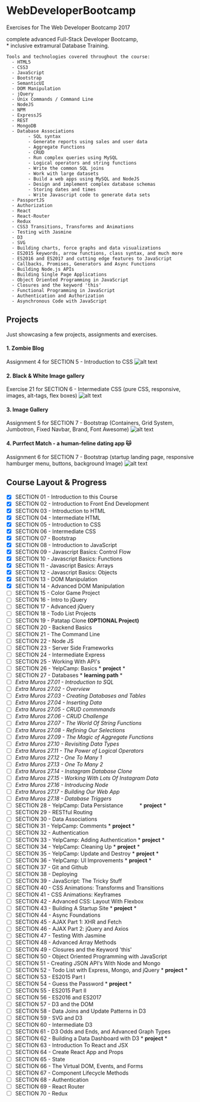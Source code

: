 # WebDeveloperBootcamp

Exercises for The Web Developer Bootcamp 2017

complete advanced Full-Stack Developer Bootcamp,  
       * inclusive extramural Database Training.

    Tools and technologies covered throughout the course:
      - HTML5
      - CSS3
      - JavaScript
      - Bootstrap
      - SemanticUI
      - DOM Manipulation
      - jQuery
      - Unix Commands / Command Line
      - NodeJS
      - NPM
      - ExpressJS
      - REST
      - MongoDB
      - Database Associations
            - SQL syntax
            - Generate reports using sales and user data
            - Aggregate Functions
            - CRUD
            - Run complex queries using MySQL
            - Logical operators and string functions
            - Write the common SQL joins
            - Work with large datasets
            - Build a web apps using MySQL and NodeJS
            - Design and implement complex database schemas
            - Storing dates and times
            - Write Javascript code to generate data sets
      - PassportJS
      - Authorization
      - React
      - React-Router
      - Redux
      - CSS3 Transitions, Transforms and Animations
      - Testing with Jasmine
      - D3
      - SVG
      - Building charts, force graphs and data visualizations
      - ES2015 keywords, arrow functions, class syntax, and much more
      - ES2016 and ES2017 and cutting edge features to JavaScript
      - Callbacks, Promises, Generators and Async Functions
      - Building Node.js APIs
      - Building Single Page Applications
      - Object Oriented Programming in JavaScript
      - Closures and the keyword 'this'
      - Functional Programming in JavaScript
      - Authentication and Authorization
      - Asynchronous Code with JavaScript
      

## Projects

Just showcasing a few projects, assignments and exercises.

#### 1.  Zombie Blog 
Assignment 4 for SECTION 5  -  Introduction to CSS
![alt text](https://i.imgur.com/tm3qqJY.png)


#### 2.  Black & White Image gallery
Exercise 21 for SECTION 6  -  Intermediate CSS (pure CSS, responsive, images, alt-tags, flex boxes)
![alt text](https://i.imgur.com/lC8rYkN.png)


#### 3.  Image Gallery
Assignment 5 for SECTION 7  -  Bootstrap (Containers, Grid System, Jumbotron, Fixed Navbar, Brand, Font Awesome)
![alt text](https://i.imgur.com/CDj2rxP.png)


#### 4.  Purrfect Match - a human-feline dating app :cat:
Assignment 6 for SECTION 7  -  Bootstrap (startup landing page, responsive hamburger menu, buttons, background Image)
![alt text](https://i.imgur.com/a6YcvAy.png)


## Course Layout & Progress

- [x] SECTION 01  -  Introduction to this Course
- [x] SECTION 02  -  Introduction to Front End Development
- [x] SECTION 03  -  Introduction to HTML
- [x] SECTION 04  -  Intermediate HTML
- [x] SECTION 05  -  Introduction to CSS
- [x] SECTION 06  -  Intermediate CSS
- [x] SECTION 07  -  Bootstrap
- [x] SECTION 08  -  Introduction to JavaScript
- [x] SECTION 09  -  Javascript Basics: Control Flow
- [x] SECTION 10  -  Javascript Basics: Functions
- [x] SECTION 11  -  Javascript Basics: Arrays
- [x] SECTION 12  -  Javascript Basics: Objects
- [x] SECTION 13  -  DOM Manipulation
- [x] SECTION 14  -  Advanced DOM Manipulation
- [ ] SECTION 15  -  Color Game Project
- [ ] SECTION 16  -  Intro to jQuery
- [ ] SECTION 17  -  Advanced jQuery
- [ ] SECTION 18  -  Todo List Projects
- [ ] SECTION 19  -  Patatap Clone                              __(OPTIONAL Project)__
- [ ] SECTION 20  -  Backend Basics
- [ ] SECTION 21  -  The Command Line
- [ ] SECTION 22  -  Node JS
- [ ] SECTION 23  -  Server Side Frameworks
- [ ] SECTION 24  -  Intermediate Express
- [ ] SECTION 25  -  Working With API's
- [ ] SECTION 26  -  YelpCamp: Basics                               * __project__ *
- [ ] SECTION 27  -  Databases                                      * __learning path__ * 
- [ ] *Extra Muros 27.01  -  Introduction to SQL*           
- [ ] *Extra Muros 27.02  -  Overview*
- [ ] *Extra Muros 27.03  -  Creating Databases and Tables*
- [ ] *Extra Muros 27.04  -  Inserting Data*
- [ ] *Extra Muros 27.05  -  CRUD commmands*
- [ ] *Extra Muros 27.06  -  CRUD Challenge*
- [ ] *Extra Muros 27.07  -  The World Of String Functions*
- [ ] *Extra Muros 27.08  -  Refining Our Selections*
- [ ] *Extra Muros 27.09  -  The Magic of Aggregate Functions*
- [ ] *Extra Muros 27.10  -  Revisiting Data Types*
- [ ] *Extra Muros 27.11  -  The Power of Logical Operators*
- [ ] *Extra Muros 27.12  -  One To Many 1*
- [ ] *Extra Muros 27.13  -  One To Many 2*
- [ ] *Extra Muros 27.14  -  Instagram Database Clone*
- [ ] *Extra Muros 27.15  -  Working With Lots Of Instagram Data*
- [ ] *Extra Muros 27.16  -  Introducing Node*
- [ ] *Extra Muros 27.17  -  Building Our Web App*
- [ ] *Extra Muros 27.18  -  Database Triggers*
- [ ] SECTION 28  -  YelpCamp: Data Persistance                     * __project__ *
- [ ] SECTION 29  -  RESTful Routing
- [ ] SECTION 30  -  Data Associations
- [ ] SECTION 31  -  YelpCamp: Comments                             * __project__ *
- [ ] SECTION 32  -  Authentication
- [ ] SECTION 33  -  YelpCamp: Adding Authentication                * __project__ *
- [ ] SECTION 34  -  YelpCamp: Cleaning Up                          * __project__ *
- [ ] SECTION 35  -  YelpCamp: Update and Destroy                   * __project__ *
- [ ] SECTION 36  -  YelpCamp: UI Improvements                      * __project__ *
- [ ] SECTION 37  -  Git and Github
- [ ] SECTION 38  -  Deploying
- [ ] SECTION 39  -  JavaScript: The Tricky Stuff
- [ ] SECTION 40  -  CSS Animations: Transforms and Transitions
- [ ] SECTION 41  -  CSS Animations: Keyframes
- [ ] SECTION 42  -  Advanced CSS: Layout With Flexbox
- [ ] SECTION 43  -  Building A Startup Site                        * __project__ *
- [ ] SECTION 44  -  Async Foundations
- [ ] SECTION 45  -  AJAX Part 1: XHR and Fetch
- [ ] SECTION 46  -  AJAX Part 2: jQuery and Axios
- [ ] SECTION 47  -  Testing With Jasmine
- [ ] SECTION 48  -  Advanced Array Methods
- [ ] SECTION 49  -  Closures and the Keyword 'this'
- [ ] SECTION 50  -  Object Oriented Programming with JavaScript
- [ ] SECTION 51  -  Creating JSON API's With Node and Mongo
- [ ] SECTION 52  -  Todo List with Express, Mongo, and jQuery      * __project__ *
- [ ] SECTION 53  -  ES2015 Part I
- [ ] SECTION 54  -  Guess the Password                             * __project__ *
- [ ] SECTION 55  -  ES2015 Part II
- [ ] SECTION 56  -  ES2016 and ES2017
- [ ] SECTION 57  -  D3 and the DOM
- [ ] SECTION 58  -  Data Joins and Update Patterns in D3
- [ ] SECTION 59  -  SVG and D3
- [ ] SECTION 60  -  Intermediate D3
- [ ] SECTION 61  -  D3 Odds and Ends, and Advanced Graph Types
- [ ] SECTION 62  -  Building a Data Dashboard with D3              * __project__ *
- [ ] SECTION 63  -  Introduction To React and JSX
- [ ] SECTION 64  -  Create React App and Props
- [ ] SECTION 65  -  State
- [ ] SECTION 66  -  The Virtual DOM, Events, and Forms
- [ ] SECTION 67  -  Component Lifecycle Methods
- [ ] SECTION 68  -  Authentication
- [ ] SECTION 69  -  React Router
- [ ] SECTION 70  -  Redux
